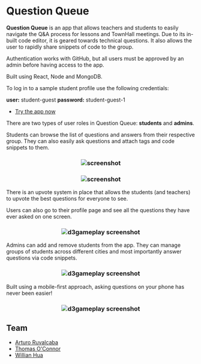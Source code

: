 # Question Queue

**Question Queue** is an app that allows teachers and students to easily navigate the Q&A process for lessons and TownHall meetings. Due to its in-built code editor, it is geared towards technical questions. It also allows the user to rapidly share snippets of code to the group.

Authentication works with GitHub, but all users must be approved by an admin before having access to the app.

Built using React, Node and MongoDB.

To log in to a sample student profile use the following credentials:

**user:** student-guest
**password:** student-guest-1

* [Try the app now]



There are two types of user roles in Question Queue: **students** and **admins**.

Students can browse the list of questions and answers from their respective group. They can also easily ask questions and attach tags and code snippets to them.

<h3 align="center">
  <img src="https://dl.dropboxusercontent.com/s/b34l9l3yrnhdjb0/qq_01.png?dl=0" alt="screenshot" />
</h3>

<h3 align="center">
  <img src="https://dl.dropboxusercontent.com/s/t5qj68p9nsmui1d/qq_02.png?dl=0" alt="screenshot" />
</h3>

There is an upvote system in place that allows the students (and teachers) to upvote the best questions for everyone to see.

Users can also go to their profile page and see all the questions they have ever asked on one screen.

<h3 align="center">
  <img src="https://dl.dropboxusercontent.com/s/60pgzs0c7j2qjso/qq_04.png?dl=0" alt="d3gameplay screenshot" />
</h3>

Admins can add and remove students from the app. They can manage groups of students across different cities and most importantly answer questions via code snippets.

<h3 align="center">
  <img src="https://dl.dropboxusercontent.com/s/nkb977ndfokl3h4/qq_03.png?dl=0" alt="d3gameplay screenshot" />
</h3>

Built using a mobile-first approach, asking questions on your phone has never been easier!

<h3 align="center">
  <img src="https://dl.dropboxusercontent.com/s/bwz787a3kg8zqee/qq_05.png?dl=0" alt="d3gameplay screenshot" />
</h3>

Team
------

* [Arturo Ruvalcaba]
* [Thomas O'Connor]
* [Willian Hua]

<!---
Link References
-->

[Try the app now]:https://questionqueue-hr.herokuapp.com/
[Arturo Ruvalcaba]:https://github.com/aruvham
[Thomas O'Connor]:https://github.com/tgoc99
[Willian Hua]:https://github.com/huawillian
